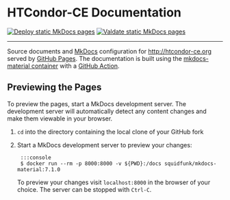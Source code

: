 HTCondor-CE Documentation
=========================

[![Deploy static MkDocs pages](https://github.com/htcondor/htcondor-ce/actions/workflows/deploy-mkdocs.yaml/badge.svg?branch=docs)](https://github.com/htcondor/htcondor-ce/actions/workflows/deploy-mkdocs.yaml) [![Valdate static MkDocs pages](https://github.com/htcondor/htcondor-ce/actions/workflows/validate-mkdocs.yml/badge.svg?branch=docs)](https://github.com/htcondor/htcondor-ce/actions/workflows/validate-mkdocs.yml)

---

Source documents and [MkDocs](https://www.mkdocs.org/) configuration for <http://htcondor-ce.org> served by
[GitHub Pages](https://pages.github.com/).
The documentation is built using the [mkdocs-material container](https://hub.docker.com/r/squidfunk/mkdocs-material/)
with a [GitHub Action](https://github.com/htcondor/htcondor-ce/blob/docs/.github/workflows/deploy-mkdocs.yaml).

Previewing the Pages
--------------------

To preview the pages, start a MkDocs development server.
The development server will automatically detect any content changes and make them viewable in your browser.

1. `cd` into the directory containing the local clone of your GitHub fork

1. Start a MkDocs development server to preview your changes:

        :::console
        $ docker run --rm -p 8000:8000 -v ${PWD}:/docs squidfunk/mkdocs-material:7.1.0

    To preview your changes visit `localhost:8000` in the browser of your choice.
    The server can be stopped with `Ctrl-C`.

